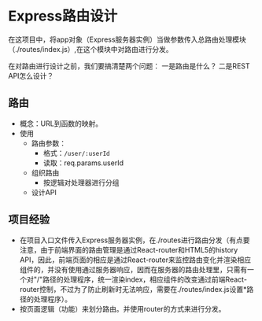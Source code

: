 # Express路由设计

在这项目中，将app对象（Express服务器实例）当做参数传入总路由处理模块（./routes/index.js）,在这个模块中对路由进行分发。

在对路由进行设计之前，我们要搞清楚两个问题：
一是路由是什么？
二是REST API怎么设计？

## 路由
- 概念：URL到函数的映射。
- 使用
  - 路由参数：
      - 格式：```/user/:userId```
      - 读取：req.params.userId
  - 组织路由
      - 按逻辑对处理器进行分组
  - 设计API


## 项目经验

- 在项目入口文件传入Express服务器实例，在./routes进行路由分发（有点要注意，由于前端界面的路由管理是通过React-router和HTML5的history API，因此，前端页面的相应是通过React-router来监控路由变化并渲染相应组件的，并没有使用通过服务器响应，因而在服务器的路由处理里，只需有一个对"/"路径的处理程序，统一渲染index，相应组件的改变通过前端React-router控制，不过为了防止刷新时无法响应，需要在./routes/index.js设置*路径的处理程序）。
- 按页面逻辑（功能）来划分路由。并使用router的方式来进行分发。